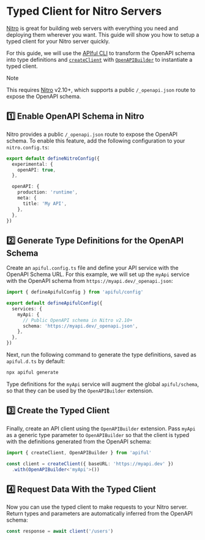 # Typed Client for Nitro Servers

[Nitro](https://nitro.unjs.io) is great for building web servers with everything you need and deploying them wherever you want. This guide will show you how to setup a typed client for your Nitro server quickly.

For this guide, we will use the [APIful CLI](/guide/cli) to transform the OpenAPI schema into type definitions and [`createClient`](/reference/create-client) with [`OpenAPIBuilder`](/extensions/openapi) to instantiate a typed client.

> [!NOTE]
> This requires [Nitro](https://nitro.unjs.io) v2.10+, which supports a public `/_openapi.json` route to expose the OpenAPI schema.

## 1️⃣ Enable OpenAPI Schema in Nitro

Nitro provides a public `/_openapi.json` route to expose the OpenAPI schema. To enable this feature, add the following configuration to your `nitro.config.ts`:

```ts
export default defineNitroConfig({
  experimental: {
    openAPI: true,
  },

  openAPI: {
    production: 'runtime',
    meta: {
      title: 'My API',
    },
  },
})
```

## 2️⃣ Generate Type Definitions for the OpenAPI Schema

Create an `apiful.config.ts` file and define your API service with the OpenAPI Schema URL. For this example, we will set up the `myApi` service with the OpenAPI schema from `https://myapi.dev/_openapi.json`:

```ts
import { defineApifulConfig } from 'apiful/config'

export default defineApifulConfig({
  services: {
    myApi: {
      // Public OpenAPI schema in Nitro v2.10+
      schema: 'https://myapi.dev/_openapi.json',
    },
  },
})
```

Next, run the following command to generate the type definitions, saved as `apiful.d.ts` by default:

```bash
npx apiful generate
```

Type definitions for the `myApi` service will augment the global `apiful/schema`, so that they can be used by the `OpenAPIBuilder` extension.

## 3️⃣ Create the Typed Client

Finally, create an API client using the `OpenAPIBuilder` extension. Pass `myApi` as a generic type parameter to `OpenAPIBuilder` so that the client is typed with the definitions generated from the OpenAPI schema:

```ts
import { createClient, OpenAPIBuilder } from 'apiful'

const client = createClient({ baseURL: 'https://myapi.dev' })
  .with(OpenAPIBuilder<'myApi'>())
```

## 4️⃣ Request Data With the Typed Client

Now you can use the typed client to make requests to your Nitro server. Return types and parameters are automatically inferred from the OpenAPI schema:

```ts
const response = await client('/users')
```

